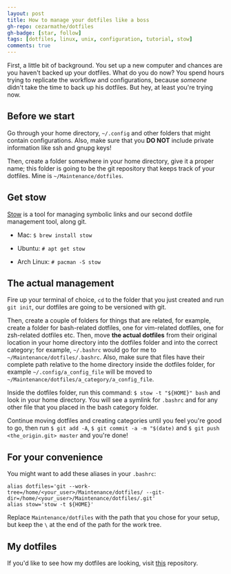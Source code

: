 ```yaml
---
layout: post
title: How to manage your dotfiles like a boss
gh-repo: cezarmathe/dotfiles
gh-badge: [star, follow]
tags: [dotfiles, linux, unix, configuration, tutorial, stow]
comments: true
---
```


First, a little bit of background. You set up a new computer and chances are you haven't backed up your dotfiles. What do you do now? You spend hours trying to replicate the workflow and configurations, because _someone_ didn't take the time to back up his dotfiles. But hey, at least you're trying now.

## Before we start

Go through your home directory, `~/.config` and other folders that might contain configurations. Also, make sure that you **DO NOT** include private information like ssh and gnupg keys!

Then, create a folder somewhere in your home directory, give it a proper name; this folder is going to be the git repository that keeps track of your dotfiles. Mine is `~/Maintenance/dotfiles`.

## Get stow

[Stow](https://www.gnu.org/software/stow/) is a tool for managing symbolic links and our second dotfile management tool, along git.

- Mac: `$ brew install stow`

- Ubuntu: `# apt get stow`
  
- Arch Linux: `# pacman -S stow`

## The actual management

Fire up your terminal of choice, `cd` to the folder that you just created and run `git init`, our dotfiles are going to be versioned with git.

Then, create a couple of folders for things that are related, for example, create a folder for bash-related dotfiles, one for vim-related dotfiles, one for zsh-related dotfiles etc. Then, move **the actual dotfiles** from their original location in your home directory into the dotfiles folder and into the correct category; for example, `~/.bashrc` would go for me to `~/Maintenance/dotfiles/.bashrc`. Also, make sure that files have their complete path relative to the home directory inside the dotfiles folder, for example `~/.config/a_config_file` will be moved to `~/Maintenance/dotfiles/a_category/a_config_file`.

Inside the dotfiles folder, run this command: `$ stow -t "${HOME}" bash` and look in your home directory. You will see a symlink for `.bashrc` and for any other file that you placed in the bash category folder.

Continue moving dotfiles and creating categories until you feel you're good to go, then run `$ git add -A`, `$ git commit -a -m "$(date)` and `$ git push <the_origin.git> master` and you're done!

## For your convenience

You might want to add these aliases in your `.bashrc`:

```shell
alias dotfiles='git --work-tree=/home/<your_user>/Maintenance/dotfiles/ --git-dir=/home/<your_user>/Maintenance/dotfiles/.git'
alias stow='stow -t ${HOME}'
```

Replace `Maintenance/dotfiles` with the path that you chose for your setup, but keep the `\` at the end of the path for the work tree.

## My dotfiles

If you'd like to see how my dotfiles are looking, visit [this](https://github.com/cezarmathe/dotfiles) repository.